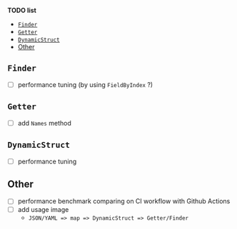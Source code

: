 __TODO list__

<!-- TOC depthFrom:1 -->

- [`Finder`](#finder)
- [`Getter`](#getter)
- [`DynamicStruct`](#dynamicstruct)
- [Other](#other)

<!-- /TOC -->

## `Finder`
- [ ] performance tuning (by using `FieldByIndex` ?)


## `Getter`
- [ ] add `Names` method


## `DynamicStruct`
- [ ]  performance tuning

## Other
- [ ] performance benchmark comparing on CI workflow with Github Actions
- [ ] add usage image
  - `JSON/YAML => map => DynamicStruct => Getter/Finder`
